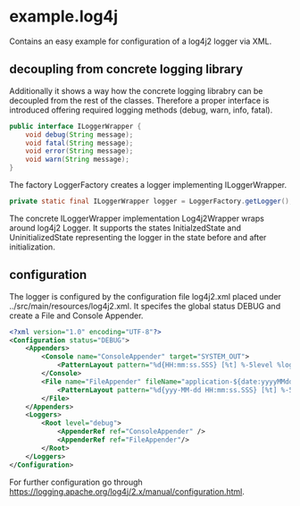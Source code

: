 # example.log4j
Contains an easy example for configuration of a log4j2 logger via XML. 

## decoupling from concrete logging library
Additionally it shows a way how the concrete logging librabry can be decoupled from the rest of the classes. Therefore a proper interface is introduced 
offering required logging methods (debug, warn, info, fatal). 

```java
public interface ILoggerWrapper {
    void debug(String message);
    void fatal(String message);
    void error(String message);
    void warn(String message);
}
```

The factory LoggerFactory creates a logger implementing ILoggerWrapper.

```java
private static final ILoggerWrapper logger = LoggerFactory.getLogger();
```

The concrete ILoggerWrapper implementation Log4j2Wrapper wraps around log4j2 Logger. It supports the states InitialzedState and UninitializedState representing the logger
in the state before and after initialization.

## configuration
The logger is configured by the configuration file log4j2.xml placed under ../src/main/resources/log4j2.xml.
It specifes the global status DEBUG and create a File and Console Appender.

```xml
<?xml version="1.0" encoding="UTF-8"?>
<Configuration status="DEBUG">
    <Appenders>
        <Console name="ConsoleAppender" target="SYSTEM_OUT">
            <PatternLayout pattern="%d{HH:mm:ss.SSS} [%t] %-5level %logger{36} - %msg%n" />
        </Console>
        <File name="FileAppender" fileName="application-${date:yyyyMMdd}.log" immediateFlush="false" append="true">
            <PatternLayout pattern="%d{yyy-MM-dd HH:mm:ss.SSS} [%t] %-5level %logger{36} - %msg%n"/>
        </File>
    </Appenders>
    <Loggers>
        <Root level="debug">
            <AppenderRef ref="ConsoleAppender" />
            <AppenderRef ref="FileAppender"/>
        </Root>
    </Loggers>
</Configuration>
```

For further configuration go through https://logging.apache.org/log4j/2.x/manual/configuration.html.

